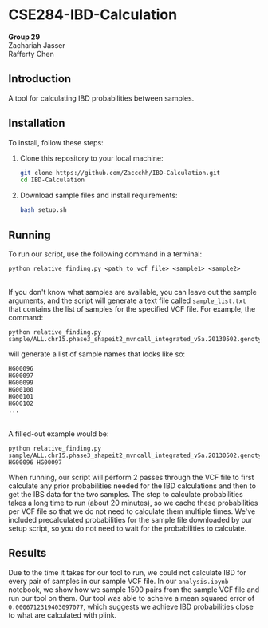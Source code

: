 # CSE284-IBD-Calculation

**Group 29**  
Zachariah Jasser  
Rafferty Chen

## Introduction

A tool for calculating IBD probabilities between samples.

## Installation

To install, follow these steps:

1. Clone this repository to your local machine:
    ```bash
    git clone https://github.com/Zaccchh/IBD-Calculation.git
    cd IBD-Calculation
    ```
2. Download sample files and install requirements:
   ```bash
   bash setup.sh
   ```

## Running 

To run our script, use the following command in a terminal: 
```text
python relative_finding.py <path_to_vcf_file> <sample1> <sample2>
```
\
If you don't know what samples are available, you can leave out the sample arguments, and the script will generate a text file called `sample_list.txt` that contains the list of samples for the specified VCF file. For example, the command:
```text
python relative_finding.py sample/ALL.chr15.phase3_shapeit2_mvncall_integrated_v5a.20130502.genotypes.vcf.gz
```
will generate a list of sample names that looks like so:
```text
HG00096
HG00097
HG00099
HG00100
HG00101
HG00102
...
```
\
A filled-out example would be: 
```text
python relative_finding.py sample/ALL.chr15.phase3_shapeit2_mvncall_integrated_v5a.20130502.genotypes.vcf.gz HG00096 HG00097
```

When running, our script will perform 2 passes through the VCF file to first calculate any prior probabilities needed for the IBD calculations and then to get the IBS data for the two samples. The step to calculate probabilities takes a long time to run (about 20 minutes), so we cache these probabilities per VCF file so that we do not need to calculate them multiple times. We've included precalculated probabilities for the sample file downloaded by our setup script, so you do not need to wait for the probabilities to calculate. 

## Results

Due to the time it takes for our tool to run, we could not calculate IBD for every pair of samples in our sample VCF file. In our `analysis.ipynb` notebook, we show how we sample 1500 pairs from the sample VCF file and run our tool on them. Our tool was able to acheive a mean squared error of `0.0006712319403097077`, which suggests we achieve IBD probabilities close to what are calculated with plink. 
